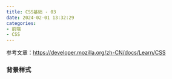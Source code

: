 ```yaml
---
title: CSS基础 - 03
date: 2024-02-01 13:32:29
categories: 
- 前端
- CSS
---
```


参考文章：https://developer.mozilla.org/zh-CN/docs/Learn/CSS

### 背景样式

